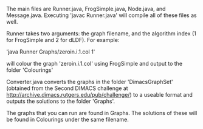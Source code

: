 The main files are Runner.java, FrogSimple.java, Node.java, and Message.java. 
Executing 'javac Runner.java' will compile all of these files as well.

Runner takes two arguments: the graph filename, and the algorithm index (1 for FrogSimple and 2 for dLDF). 
For example:

'java Runner Graphs/zeroin.i.1.col 1'

will colour the graph 'zeroin.i.1.col' using FrogSimple and output to the folder 'Colourings'

Converter.java converts the graphs in the folder 'DimacsGraphSet' (obtained from the Second DIMACS challenge at http://archive.dimacs.rutgers.edu/pub/challenge/) to a useable format and outputs the solutions to the folder 'Graphs'.

The graphs that you can run are found in Graphs. The solutions of these will be found in Colourings under the same filename.
